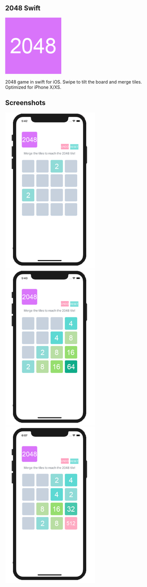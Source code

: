 ## 2048 Swift

<img src="/Screenshots/AppIcon.png"/> 


2048 game in swift for iOS. Swipe to tilt the board and merge tiles. Optimized for iPhone X/XS.

## Screenshots
<img src="/Screenshots/screenshot0.jpg" height="500px"/> <img src="/Screenshots/screenshot1.jpg" height="500px"/> <img src="/Screenshots/screenshot2.jpg" height="500px"/>
